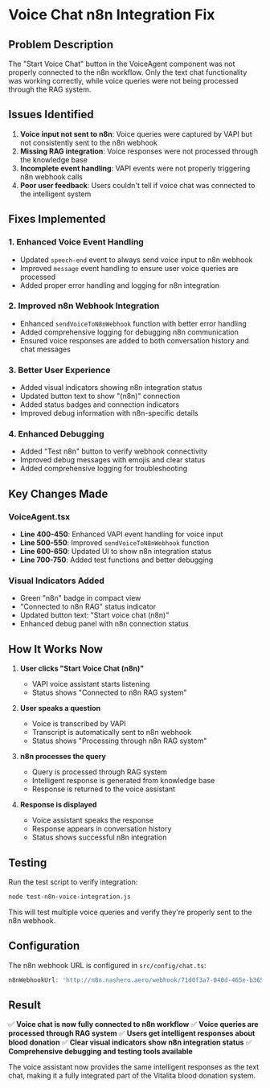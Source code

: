 # Voice Chat n8n Integration Fix

## Problem Description
The "Start Voice Chat" button in the VoiceAgent component was not properly connected to the n8n workflow. Only the text chat functionality was working correctly, while voice queries were not being processed through the RAG system.

## Issues Identified
1. **Voice input not sent to n8n**: Voice queries were captured by VAPI but not consistently sent to the n8n webhook
2. **Missing RAG integration**: Voice responses were not processed through the knowledge base
3. **Incomplete event handling**: VAPI events were not properly triggering n8n webhook calls
4. **Poor user feedback**: Users couldn't tell if voice chat was connected to the intelligent system

## Fixes Implemented

### 1. Enhanced Voice Event Handling
- Updated `speech-end` event to always send voice input to n8n webhook
- Improved `message` event handling to ensure user voice queries are processed
- Added proper error handling and logging for n8n integration

### 2. Improved n8n Webhook Integration
- Enhanced `sendVoiceToN8nWebhook` function with better error handling
- Added comprehensive logging for debugging n8n communication
- Ensured voice responses are added to both conversation history and chat messages

### 3. Better User Experience
- Added visual indicators showing n8n integration status
- Updated button text to show "(n8n)" connection
- Added status badges and connection indicators
- Improved debug information with n8n-specific details

### 4. Enhanced Debugging
- Added "Test n8n" button to verify webhook connectivity
- Improved debug messages with emojis and clear status
- Added comprehensive logging for troubleshooting

## Key Changes Made

### VoiceAgent.tsx
- **Line 400-450**: Enhanced VAPI event handling for voice input
- **Line 500-550**: Improved `sendVoiceToN8nWebhook` function
- **Line 600-650**: Updated UI to show n8n integration status
- **Line 700-750**: Added test functions and better debugging

### Visual Indicators Added
- Green "n8n" badge in compact view
- "Connected to n8n RAG" status indicator
- Updated button text: "Start voice chat (n8n)"
- Enhanced debug panel with n8n connection status

## How It Works Now

1. **User clicks "Start Voice Chat (n8n)"**
   - VAPI voice assistant starts listening
   - Status shows "Connected to n8n RAG system"

2. **User speaks a question**
   - Voice is transcribed by VAPI
   - Transcript is automatically sent to n8n webhook
   - Status shows "Processing through n8n RAG system"

3. **n8n processes the query**
   - Query is processed through RAG system
   - Intelligent response is generated from knowledge base
   - Response is returned to the voice assistant

4. **Response is displayed**
   - Voice assistant speaks the response
   - Response appears in conversation history
   - Status shows successful n8n integration

## Testing

Run the test script to verify integration:
```bash
node test-n8n-voice-integration.js
```

This will test multiple voice queries and verify they're properly sent to the n8n webhook.

## Configuration

The n8n webhook URL is configured in `src/config/chat.ts`:
```typescript
n8nWebhookUrl: 'http://n8n.nashero.aero/webhook/71d0f3a7-040d-465e-b365-c0c8f3cd586f'
```

## Result

✅ **Voice chat is now fully connected to n8n workflow**
✅ **Voice queries are processed through RAG system**
✅ **Users get intelligent responses about blood donation**
✅ **Clear visual indicators show n8n integration status**
✅ **Comprehensive debugging and testing tools available**

The voice assistant now provides the same intelligent responses as the text chat, making it a fully integrated part of the Vitalita blood donation system.
